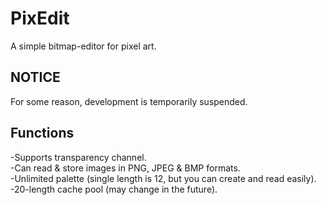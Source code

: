 # PixEdit
A simple bitmap-editor for pixel art.

## NOTICE
For some reason, development is temporarily suspended.

## Functions
-Supports transparency channel.  
-Can read & store images in PNG, JPEG & BMP formats.  
-Unlimited palette (single length is 12, but you can create and read easily).  
-20-length cache pool (may change in the future).
